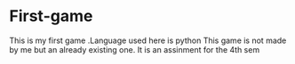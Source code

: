 # First-game
This is my first game .Language used here is python
This game is not made by me but an already existing one. It is an assinment for the 4th sem
